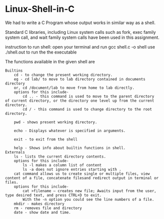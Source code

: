 # Linux-Shell-in-C

We had to write a C Program whose output works in similar way as a shell.

Standard C libraries, including Linux system calls such as fork, exec family system call, and wait
family system calls have been used in this assignment.

instruction to run shell:
open your terminal and run gcc shell.c -o shell
use ./shell.out to run the the executable


The functions available in the given shell are 

	Builtins
		cd - to change the present working directory.
		eg - cd lab/ to move to lab directory contained in documents directory
		or, cd /document/lab to move from home to lab directly.
		options for this include-
			cd .. - this command is used to move to the parent directory of current directory, or the directory one level up from the current directory.
			cd / - this command is used to change directory to the root directory.
			
		pwd - shows present working directory.
		
		echo - Displays whatever is specified in arguments.
		
		exit - to exit from the shell
		
		help - Shows info about builtin functions in shell.
	Externals
		ls - lists the current directory contents.
		options for this include-
			ls -l makes a column list of content
			ls -a does not ignore entries starting with .
		cat command allows us to create single or multiple files, view content of a file, concatenate filesand redirect output in terminal or files.
		options for this include-
			cat >filename – creates new file; Awaits input from the user, type desired text, and press CTRL+D to exit.
			With the -n option you could see the line numbers of a file.
		mkdir - makes directory 
		rm - removes file and directory
		date - show date and time.
